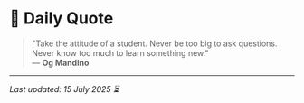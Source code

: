 # 📜 Daily Quote

> "Take the attitude of a student. Never be too big to ask questions. Never know too much to learn something new."  
> — **Og Mandino**

---

_Last updated: 15 July 2025 ⏳_
